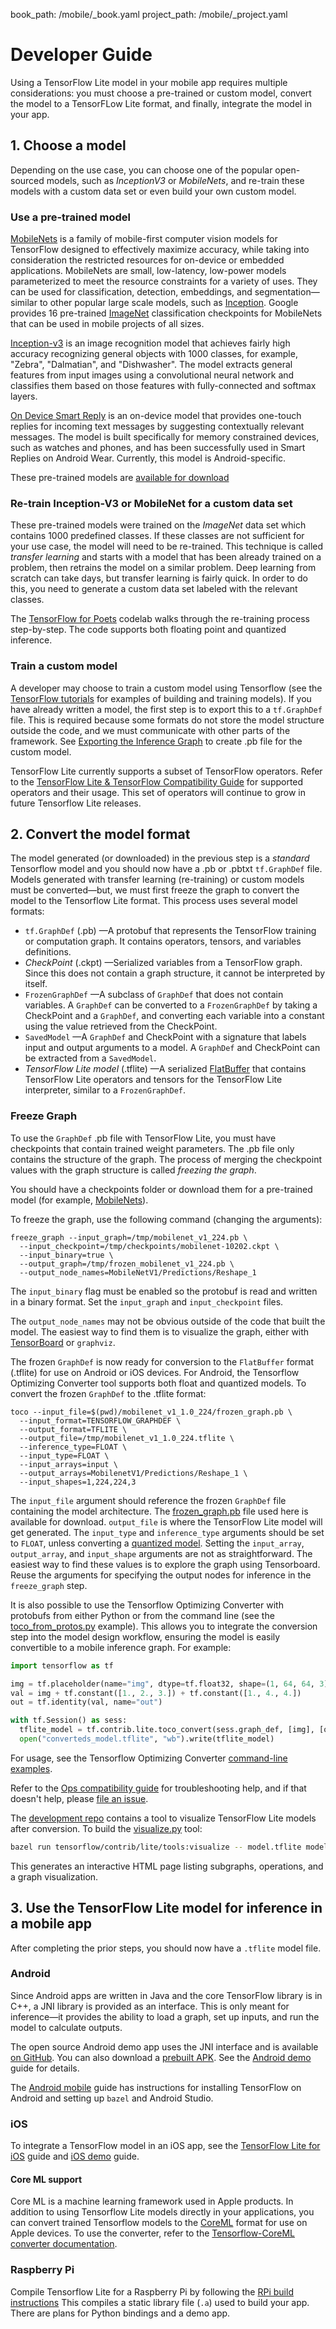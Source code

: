 book_path: /mobile/_book.yaml
project_path: /mobile/_project.yaml

# Developer Guide

Using a TensorFlow Lite model in your mobile app requires multiple
considerations: you must choose a pre-trained or custom model, convert the model
to a TensorFLow Lite format, and finally, integrate the model in your app.

## 1. Choose a model

Depending on the use case, you can choose one of the popular open-sourced models,
such as *InceptionV3* or *MobileNets*, and re-train these models with a custom
data set or even build your own custom model.

### Use a pre-trained model

[MobileNets](https://research.googleblog.com/2017/06/mobilenets-open-source-models-for.html)
is a family of mobile-first computer vision models for TensorFlow designed to
effectively maximize accuracy, while taking into consideration the restricted
resources for on-device or embedded applications. MobileNets are small,
low-latency, low-power models parameterized to meet the resource constraints for
a variety of uses. They can be used for classification, detection, embeddings, and
segmentation—similar to other popular large scale models, such as
[Inception](https://arxiv.org/pdf/1602.07261.pdf). Google provides 16 pre-trained
[ImageNet](http://www.image-net.org/challenges/LSVRC/) classification checkpoints
for MobileNets that can be used in mobile projects of all sizes.

[Inception-v3](https://arxiv.org/abs/1512.00567) is an image recognition model
that achieves fairly high accuracy recognizing general objects with 1000 classes,
for example, "Zebra", "Dalmatian", and "Dishwasher". The model extracts general
features from input images using a convolutional neural network and classifies
them based on those features with fully-connected and softmax layers.

[On Device Smart Reply](https://research.googleblog.com/2017/02/on-device-machine-intelligence.html)
is an on-device model that provides one-touch replies for incoming text messages
by suggesting contextually relevant messages. The model is built specifically for
memory constrained devices, such as watches and phones, and has been successfully
used in Smart Replies on Android Wear. Currently, this model is Android-specific.

These pre-trained models are [available for download](https://github.com/tensorflow/tensorflow/blob/master/tensorflow/contrib/lite/g3doc/models.md)

### Re-train Inception-V3 or MobileNet for a custom data set

These pre-trained models were trained on the *ImageNet* data set which contains
1000 predefined classes. If these classes are not sufficient for your use case,
the model will need to be re-trained. This technique is called
*transfer learning* and starts with a model that has been already trained on a
problem, then retrains the model on a similar problem. Deep learning from
scratch can take days, but transfer learning is fairly quick. In order to do
this, you need to generate a custom data set labeled with the relevant classes.

The [TensorFlow for Poets](https://codelabs.developers.google.com/codelabs/tensorflow-for-poets/)
codelab walks through the re-training process step-by-step. The code supports
both floating point and quantized inference.

### Train a custom model

A developer may choose to train a custom model using Tensorflow (see the
[TensorFlow tutorials](../../tutorials/) for examples of building and training
models). If you have already written a model, the first step is to export this
to a `tf.GraphDef` file. This is required because some formats do not store the
model structure outside the code, and we must communicate with other parts of the
framework. See
[Exporting the Inference Graph](https://github.com/tensorflow/models/blob/master/research/slim/README.md)
to create .pb file for the custom model.

TensorFlow Lite currently supports a subset of TensorFlow operators. Refer to the
[TensorFlow Lite & TensorFlow Compatibility Guide](https://github.com/tensorflow/tensorflow/tree/master/tensorflow/contrib/lite/g3doc/tf_ops_compatibility.md)
for supported operators and their usage. This set of operators will continue to
grow in future Tensorflow Lite releases.


## 2. Convert the model format

The model generated (or downloaded) in the previous step is a *standard*
Tensorflow model and you should now have a .pb or .pbtxt `tf.GraphDef` file.
Models generated with transfer learning (re-training) or custom models must be
converted—but, we must first freeze the graph to convert the model to the
Tensorflow Lite format. This process uses several model formats:

* `tf.GraphDef` (.pb) —A protobuf that represents the TensorFlow training or
  computation graph. It contains operators, tensors, and variables definitions.
* *CheckPoint* (.ckpt) —Serialized variables from a TensorFlow graph. Since this
  does not contain a graph structure, it cannot be interpreted by itself.
* `FrozenGraphDef` —A subclass of `GraphDef` that does not contain
  variables. A `GraphDef` can be converted to a `FrozenGraphDef` by taking a
  CheckPoint and a `GraphDef`, and converting each variable into a constant
  using the value retrieved from the CheckPoint.
* `SavedModel` —A `GraphDef` and CheckPoint with a signature that labels
  input and output arguments to a model. A `GraphDef` and CheckPoint can be
  extracted from a `SavedModel`.
* *TensorFlow Lite model* (.tflite) —A serialized
  [FlatBuffer](https://google.github.io/flatbuffers/) that contains TensorFlow
  Lite operators and tensors for the TensorFlow Lite interpreter, similar to a
  `FrozenGraphDef`.

### Freeze Graph

To use the `GraphDef` .pb file with TensorFlow Lite, you must have checkpoints
that contain trained weight parameters. The .pb file only contains the structure
of the graph. The process of merging the checkpoint values with the graph
structure is called *freezing the graph*.

You should have a checkpoints folder or download them for a pre-trained model
(for example,
[MobileNets](https://github.com/tensorflow/models/blob/master/research/slim/nets/mobilenet_v1.md)).

To freeze the graph, use the following command (changing the arguments):

```
freeze_graph --input_graph=/tmp/mobilenet_v1_224.pb \
  --input_checkpoint=/tmp/checkpoints/mobilenet-10202.ckpt \
  --input_binary=true \
  --output_graph=/tmp/frozen_mobilenet_v1_224.pb \
  --output_node_names=MobileNetV1/Predictions/Reshape_1
```

The `input_binary` flag must be enabled so the protobuf is read and written in
a binary format. Set the `input_graph` and `input_checkpoint` files.

The `output_node_names` may not be obvious outside of the code that built the
model. The easiest way to find them is to visualize the graph, either with
[TensorBoard](https://codelabs.developers.google.com/codelabs/tensorflow-for-poets-2/#3)
or `graphviz`.

The frozen `GraphDef` is now ready for conversion to the `FlatBuffer` format
(.tflite) for use on Android or iOS devices. For Android, the Tensorflow
Optimizing Converter tool supports both float and quantized models. To convert
the frozen `GraphDef` to the .tflite format:

```
toco --input_file=$(pwd)/mobilenet_v1_1.0_224/frozen_graph.pb \
  --input_format=TENSORFLOW_GRAPHDEF \
  --output_format=TFLITE \
  --output_file=/tmp/mobilenet_v1_1.0_224.tflite \
  --inference_type=FLOAT \
  --input_type=FLOAT \
  --input_arrays=input \
  --output_arrays=MobilenetV1/Predictions/Reshape_1 \
  --input_shapes=1,224,224,3
```

The `input_file` argument should reference the frozen `GraphDef` file
containing the model architecture. The [frozen_graph.pb](https://storage.googleapis.com/download.tensorflow.org/models/mobilenet_v1_1.0_224_frozen.tgz)
file used here is available for download. `output_file` is where the TensorFlow
Lite model will get generated. The `input_type` and `inference_type`
arguments should be set to `FLOAT`, unless converting a
<a href="https://www.tensorflow.org/performance/quantization">quantized model</a>.
Setting the `input_array`, `output_array`, and `input_shape` arguments are not as
straightforward. The easiest way to find these values is to explore the graph
using Tensorboard. Reuse the arguments for specifying the output nodes for
inference in the `freeze_graph` step.

It is also possible to use the Tensorflow Optimizing Converter with protobufs
from either Python or from the command line (see the 
[toco_from_protos.py](https://github.com/tensorflow/tensorflow/tree/master/tensorflow/contrib/lite/toco/python/toco_from_protos.py)
example). This allows you to integrate the conversion step into the model design
workflow, ensuring the model is easily convertible to a mobile inference graph.
For example:

```python
import tensorflow as tf

img = tf.placeholder(name="img", dtype=tf.float32, shape=(1, 64, 64, 3))
val = img + tf.constant([1., 2., 3.]) + tf.constant([1., 4., 4.])
out = tf.identity(val, name="out")

with tf.Session() as sess:
  tflite_model = tf.contrib.lite.toco_convert(sess.graph_def, [img], [out])
  open("converteds_model.tflite", "wb").write(tflite_model)
```

For usage, see the Tensorflow Optimizing Converter
[command-line examples](https://github.com/tensorflow/tensorflow/tree/master/tensorflow/contrib/lite/toco/g3doc/cmdline_examples.md).

Refer to the
[Ops compatibility guide](https://github.com/tensorflow/tensorflow/tree/master/tensorflow/contrib/lite/g3doc/tf_ops_compatibility.md)
for troubleshooting help, and if that doesn't help, please
[file an issue](https://github.com/tensorflow/tensorflow/issues).

The [development repo](https://github.com/tensorflow/tensorflow) contains a tool
to visualize TensorFlow Lite models after conversion. To build the
[visualize.py](https://github.com/tensorflow/tensorflow/blob/master/tensorflow/contrib/lite/tools/visualize.py)
tool:

```sh
bazel run tensorflow/contrib/lite/tools:visualize -- model.tflite model_viz.html
```

This generates an interactive HTML page listing subgraphs, operations, and a
graph visualization.


## 3. Use the TensorFlow Lite model for inference in a mobile app

After completing the prior steps, you should now have a `.tflite` model file.

### Android

Since Android apps are written in Java and the core TensorFlow library is in C++,
a JNI library is provided as an interface. This is only meant for inference—it
provides the ability to load a graph, set up inputs, and run the model to
calculate outputs.

The open source Android demo app uses the JNI interface and is available
[on GitHub](https://github.com/tensorflow/tensorflow/tree/master/tensorflow/contrib/lite/java/demo/app).
You can also download a
[prebuilt APK](http://download.tensorflow.org/deps/tflite/TfLiteCameraDemo.apk).
See the <a href="../demo_android.md">Android demo</a> guide for details.

The <a href="./android_build.md">Android mobile</a> guide has instructions for
installing TensorFlow on Android and setting up `bazel` and Android Studio.

### iOS

To integrate a TensorFlow model in an iOS app, see the
[TensorFlow Lite for iOS](https://github.com/tensorflow/tensorflow/tree/master/tensorflow/contrib/lite/g3doc/ios.md)
guide and <a href="../demo_ios.md">iOS demo</a> guide.

#### Core ML support

Core ML is a machine learning framework used in Apple products. In addition to
using Tensorflow Lite models directly in your applications, you can convert
trained Tensorflow models to the
[CoreML](https://developer.apple.com/machine-learning/) format for use on Apple
devices. To use the converter, refer to the
[Tensorflow-CoreML converter documentation](https://github.com/tf-coreml/tf-coreml).

### Raspberry Pi

Compile Tensorflow Lite for a Raspberry Pi by following the
[RPi build instructions](https://github.com/tensorflow/tensorflow/blob/master/tensorflow/contrib/lite/g3doc/rpi.md)
This compiles a static library file (`.a`) used to build your app. There are
plans for Python bindings and a demo app.

